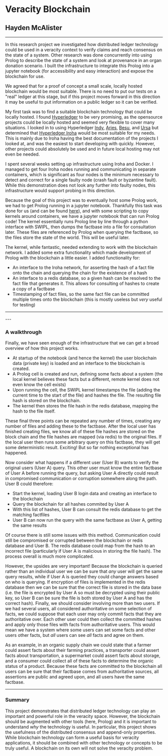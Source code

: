 # Veracity Blockchain
## Hayden McAlister

---

In this research project we investigated how distributed ledger technology could be used in a veracity context to verify claims and reach consensus on the state of a system. Other research was done concurrently into using Prolog to describe the state of a system and look at provenance in an organ donation scenario. I built the infrastructure to integrate this Prolog into a jupyter notebook (for accessibility and easy interaction) and expose the blockchain for use.

We agreed that for a proof of concept a small scale, locally hosted blockchain would be most suitable. There is no need to put our tests on a "real" ledger at this stage, but if this project moves forward in this direction it may be useful to put information on a public ledger so it can be verified.

My first task was to find a suitable blockchain technology that could be locally hosted. I found [Hyperledger](https://www.hyperledger.org/) to be very promising, as the opensource projects could be locally hosted and seemed very flexible to cover many situations. I looked in to using Hyperledger [Indy](https://www.hyperledger.org/use/hyperledger-indy), [Aries](https://www.hyperledger.org/use/aries), [Besu](https://www.hyperledger.org/use/besu), and [Ursa](https://www.hyperledger.org/use/ursa) but determined that [Hyperledger Iroha](https://www.hyperledger.org/use/iroha) would be most suitable for my needs. This is mainly due to Iroha having the best documentation of the projects I looked at, and was the easiest to start developing with quickly. However, other projects could absolutely be used and in future local hosting may not even be needed.

I spent several weeks setting up infrastructure using Iroha and Docker. I managed to get four Iroha nodes running and communicating in separate containers, which is significant as four nodes is the minimum necessary to detect and correct for a single faulty node (crash fault or byzantine fault). While this demonstration does not look any further into faulty nodes, this infrastructure would support probing in this direction.

Because the goal of this project was to eventually host some Prolog work, we had to get Prolog running in a jupyter notebook. Thankfully this task was done for us (and can be found [here](https://github.com/veracitylab/jupyter-swi-prolog)), and with some scripting to copy kernels around containers, we have a jupyter notebook that can run Prolog code! The kernel essentially runs Prolog line by line through a python interface with SWIPL, then dumps the factbase into a file for consultation later. These files are referenced by Prolog when querying the factbase, so the files store the state of the world. This will be useful later.

The kernel, while fantastic, needed extending to work with the blockchain network. I added some extra functionality which made development of Prolog with the blockchain a little easier. I added functionality for:

- An interface to the Iroha network, for asserting the hash of a fact file onto the chain and querying the chain for the existence of a hash
- An interface to a redis database, so a given hash can be resolved to the fact file that generates it. This allows for consulting of hashes to create a copy of a factbase
- Timestamping of fact files, so the same fact file can be committed multiple times onto the blockchain (this is mostly useless but *very* useful for testing)
---
<div style="page-break-after: always;"></div>
---

### A walkthrough

Finally, we have seen enough of the infrastructure that we can get a broad overview of how this project works.

- At startup of the notebook (and hence the kernel) the user blockchain data (private key) is loaded and an interface to the blockchain is created. 
- A Prolog cell is created and run, defining some facts about a system (the local kernel believes these facts but a different, remote kernel does not even know the cell exists)
- Upon running the cell, the SWIPL kernel timestamps the file (adding the current time to the start of the file) and hashes the file. The resulting file hash is stored on the blockchain.
- The kernel then stores the file hash in the redis database, mapping the hash to the file itself.

These final three points can be repeated any number of times, creating any number of files and adding these to the factbase. After the local user has finished creating files, we know all of these file hashes are stored on the block chain and the file hashes are mapped (via redis) to the original files. If the local user then runs some arbitrary query on this factbase, they will get some deterministic result. Exciting! But so far nothing exceptional has happened.

Now consider what happens if a different user (User B) wants to verify the original users (User A) query. This other user must know the entire factbase of User A before running the query, but asking User A directly could result in compromised communication or corruption somewhere along the path. User B could therefore:

- Start the kernel, loading User B login data and creating an interface to the blockchain
- Query the blockchain for all hashes commited by User A
- With this list of hashes, User B can consult the redis database to get the matching factfiles
- User B can now run the query with the same factbase as User A, getting the same results

Of course there is still some issues with this method. Communication could still be compromised or corrupted between the blockchain or redis database and User B. The redis database could map from the hash to an incorrect file (particularly if User A is malicious in storing the file hash). The process overall is much more complicated. 

However, the upsides are very important! Because the blockchain is queried rather than an individual user we can be sure that *any* user will get the same query results, while if User A is queried they could change answers based on who is querying. If encryption of files is implemented in the redis database then we can be sure that the correct file is stored in the data base (i.e. the file is encrypted by User A so must be decrypted using their public key, so User B can be sure the file is both stored by User A and has the correct hash). Finally, we should consider involving more than two users. If we had several users, all considered authoritative on some selection of facts, we could suppose that each user may only commit facts that they are authoritative over. Each other user could then collect the committed hashes and apply only those files with facts from authoritative users. This would mean we have a system where some users can set some facts and other users other facts, but *all* users can see *all* facts and agree on them.

As an example, in an organic supply chain we could state that a farmer could assert facts about their farming practices, a transporter could assert facts about transportation, a supermarket could assert facts about storage, and a consumer could collect all of these facts to determine the organic status of a product. Because these facts are committed to the blockchain all users can be sure that their factbase comes from authoritative sources, all assertions are public and agreed upon, and all users have the same factbase.

---

### Summary

This project demonstrates that distributed ledger technology can play an important and powerful role in the veracity space. However, the blockchain should be augmented with other tools (here, Prolog) and it is important to understand *why* the technology is useful. In particular, this project shows the usefulness of the distributed consensus and append-only properties. While blockchain technology can form a useful basis for veracity applications, it should be combined with other technology or concepts to be truly useful. A blockchain on its own will not solve the veracity problem.
